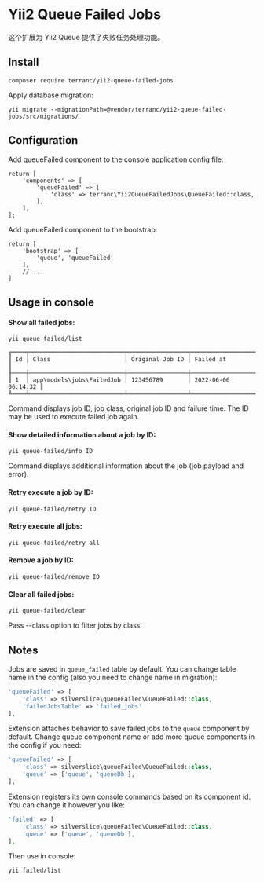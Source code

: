 # Yii2 Queue Failed Jobs

这个扩展为 Yii2 Queue 提供了失败任务处理功能。

## Install
```
composer require terranc/yii2-queue-failed-jobs
```

Apply database migration:
```
yii migrate --migrationPath=@vendor/terranc/yii2-queue-failed-jobs/src/migrations/
```


## Configuration
Add queueFailed component to the console application config file:
```
return [
    'components' => [
        'queueFailed' => [
            'class' => terranc\Yii2QueueFailedJobs\QueueFailed::class,
        ],
    ],
];
```

Add queueFailed component to the bootstrap:
```
return [
    'bootstrap' => [
        'queue', 'queueFailed'
    ],
    // ...
]
```

## Usage in console

#### Show all failed jobs:

```shell
yii queue-failed/list

╔════╤═══════════════════════════╤═════════════════╤═════════════════════╗
║ Id │ Class                     │ Original Job ID │ Failed at           ║
╟────┼───────────────────────────┼─────────────────┼─────────────────────╢
║ 1  │ app\models\jobs\FailedJob │ 123456789       │ 2022-06-06 06:14:32 ║
╚════╧═══════════════════════════╧═════════════════╧═════════════════════╝
```

Command displays job ID, job class, original job ID and failure time. The ID may be used to execute failed job again.

#### Show detailed information about a job by ID:

```shell
yii queue-failed/info ID
```

Command displays additional information about the job (job payload and error).


#### Retry execute a job by ID:

```shell
yii queue-failed/retry ID
```

#### Retry execute all jobs:

```shell
yii queue-failed/retry all
```

#### Remove a job by ID:

```shell
yii queue-failed/remove ID
```

#### Clear all failed jobs:

```shell
yii queue-failed/clear
```
Pass --class option to filter jobs by class.

## Notes

Jobs are saved in `queue_failed` table by default.
You can change table name in the config (also you need to change name in migration):

```php
'queueFailed' => [
    'class' => silverslice\queueFailed\QueueFailed::class,
    'failedJobsTable' => 'failed_jobs'
],
```

Extension attaches behavior to save failed jobs to the `queue` component by default.
Change queue component name or add more queue components in the config if you need:

```php
'queueFailed' => [
    'class' => silverslice\queueFailed\QueueFailed::class,
    'queue' => ['queue', 'queueDb'],
],
```

Extension registers its own console commands based on its component id.
You can change it however you like:

```php
'failed' => [
    'class' => silverslice\queueFailed\QueueFailed::class,
    'queue' => ['queue', 'queueDb'],
],
```

Then use in console:

```shell
yii failed/list
```
